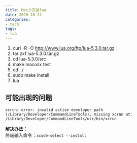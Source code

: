 ```yaml
---
title: Mac上安装lua
date: 2020-10-22
categories:
- tech
tags:
- lua
---
```


1. curl -R -O http://www.lua.org/ftp/lua-5.3.0.tar.gz
2. tar zxf lua-5.3.0.tar.gz
3. cd lua-5.3.0/src
4. make macosx test
5. cd ../
6. sudo make install
7. lua

## 可能出现的问题

`xcrun: error: invalid active developer path (/Library/Developer/CommandLineTools), missing xcrun at: /Library/Developer/CommandLineTools/usr/bin/xcrun`

**解决办法：**  
终端输入命令：`xcode-select --install`